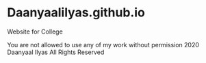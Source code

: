 # Daanyaalilyas.github.io
Website for College 














You are not allowed to use any of my work without permission 
2020 Daanyaal Ilyas All Rights Reserved
